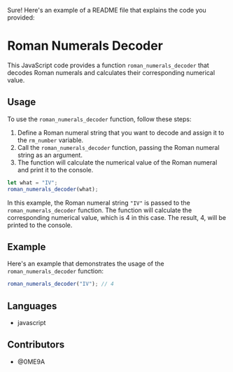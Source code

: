 Sure! Here's an example of a README file that explains the code you provided:

# Roman Numerals Decoder

This JavaScript code provides a function `roman_numerals_decoder` that decodes Roman numerals and calculates their corresponding numerical value.

## Usage

To use the `roman_numerals_decoder` function, follow these steps:

1. Define a Roman numeral string that you want to decode and assign it to the `rm_number` variable.
2. Call the `roman_numerals_decoder` function, passing the Roman numeral string as an argument.
3. The function will calculate the numerical value of the Roman numeral and print it to the console.

```javascript
let what = "IV";
roman_numerals_decoder(what);
```

In this example, the Roman numeral string `"IV"` is passed to the `roman_numerals_decoder` function. The function will calculate the corresponding numerical value, which is 4 in this case. The result, 4, will be printed to the console.

## Example

Here's an example that demonstrates the usage of the `roman_numerals_decoder` function:

```javascript
roman_numerals_decoder("IV"); // 4
```

## Languages

- javascript

## Contributors

- @0ME9A

